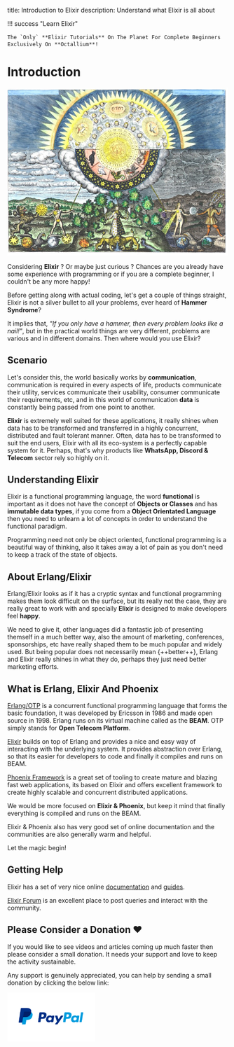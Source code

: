 title: Introduction to Elixir
description: Understand what Elixir is all about

!!! success "Learn Elixir"

    The `Only` **Elixir Tutorials** On The Planet For Complete Beginners Exclusively On **Octallium**!

# Introduction

![Introduction to Elixir](../../../images/pages/octallium-elixir-introduction.jpg)

Considering **Elixir** ? Or maybe just curious ? Chances are you already have some experience with programming or if you are a complete beginner, I couldn't be any more happy!

Before getting along with actual coding, let's get a couple of things straight, Elixir is not a silver bullet to all your problems, ever heard of **Hammer Syndrome**?

It implies that, _"If you only have a hammer, then every problem looks like a nail!"_, but in the practical world things are very different, problems are various and in different domains. Then where would you use Elixir?

## Scenario

Let's consider this, the world basically works by **communication**, communication is required in every aspects of life, products communicate their utility, services communicate their usability, consumer communicate their requirements, etc, and in this world of communication **data** is constantly being passed from one point to another.

**Elixir** is extremely well suited for these applications, it really shines when data has to be transformed and transferred in a highly concurrent, distributed and fault tolerant manner. Often, data has to be transformed to suit the end users, Elixir with all its eco-system is a perfectly capable system for it. Perhaps, that's why products like **WhatsApp, Discord & Telecom** sector rely so highly on it.

## Understanding Elixir

Elixir is a functional programming language, the word **functional** is important as it does not have the concept of **Objects or Classes** and has **immutable data types**, if you come from a **Object Orientated Language** then you need to unlearn a lot of concepts in order to understand the functional paradigm.

Programming need not only be object oriented, functional programming is a beautiful way of thinking, also it takes away a lot of pain as you don't need to keep a track of the state of objects.

## About Erlang/Elixir

Erlang/Elixir looks as if it has a cryptic syntax and functional programming makes them look difficult on the surface, but its really not the case, they are really great to work with and specially **Elixir** is designed to make developers feel **happy**.

We need to give it, other languages did a fantastic job of presenting themself in a much better way, also the amount of marketing, conferences, sponsorships, etc have really shaped them to be much popular and widely used. But being popular does not necessarily mean {++better++}, Erlang and Elixir really shines in what they do, perhaps they just need better marketing efforts.

## What is Erlang, Elixir And Phoenix

[Erlang/OTP](https://www.erlang.org/) is a concurrent functional programming language that forms the basic foundation, it was developed by Ericsson in 1986 and made open source in 1998. Erlang runs on its virtual machine called as the **BEAM**. OTP simply stands for **Open Telecom Platform**.

[Elixir](https://elixir-lang.org/) builds on top of Erlang and provides a nice and easy way of interacting with the underlying system. It provides abstraction over Erlang, so that its easier for developers to code and finally it compiles and runs on BEAM.

[Phoenix Framework](https://www.phoenixframework.org/) is a great set of tooling to create mature and blazing fast web applications, its based on Elixir and offers excellent framework to create highly scalable and concurrent distributed applications.

We would be more focused on **Elixir & Phoenix**, but keep it mind that finally everything is compiled and runs on the BEAM.

Elixir & Phoenix also has very good set of online documentation and the communities are also generally warm and helpful.

Let the magic begin!

## Getting Help

Elixir has a set of very nice online [documentation](https://elixir-lang.org/docs.html) and [guides](https://elixir-lang.org/learning.html).

[Elixir Forum](https://elixirforum.com/) is an excellent place to post queries and interact with the community.

## Please Consider a Donation ❤️

If you would like to see videos and articles coming up much faster then please consider a small donation. It needs your support and love to keep the activity sustainable.

Any support is genuinely appreciated, you can help by sending a small donation by clicking the below link:

[<img src="../../../../images/paypal-logo.png" alt="Paypal" title="Paypal" width="200"/>](https://www.paypal.me/octallium)
